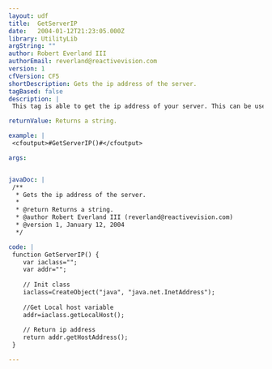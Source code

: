 ```yaml
---
layout: udf
title:  GetServerIP
date:   2004-01-12T21:23:05.000Z
library: UtilityLib
argString: ""
author: Robert Everland III
authorEmail: reverland@reactivevision.com
version: 1
cfVersion: CF5
shortDescription: Gets the ip address of the server.
tagBased: false
description: |
 This tag is able to get the ip address of your server. This can be used for servers that are in a cluster and you need to know the ipaddress of the computer throwing an error. This will only work for one ip of a machine.

returnValue: Returns a string.

example: |
 <cfoutput>#GetServerIP()#</cfoutput>

args:


javaDoc: |
 /**
  * Gets the ip address of the server.
  * 
  * @return Returns a string. 
  * @author Robert Everland III (reverland@reactivevision.com) 
  * @version 1, January 12, 2004 
  */

code: |
 function GetServerIP() {
    var iaclass="";
    var addr="";
       
    // Init class
    iaclass=CreateObject("java", "java.net.InetAddress");
 
    //Get Local host variable
    addr=iaclass.getLocalHost();
 
    // Return ip address
    return addr.getHostAddress();
 }

---
```


